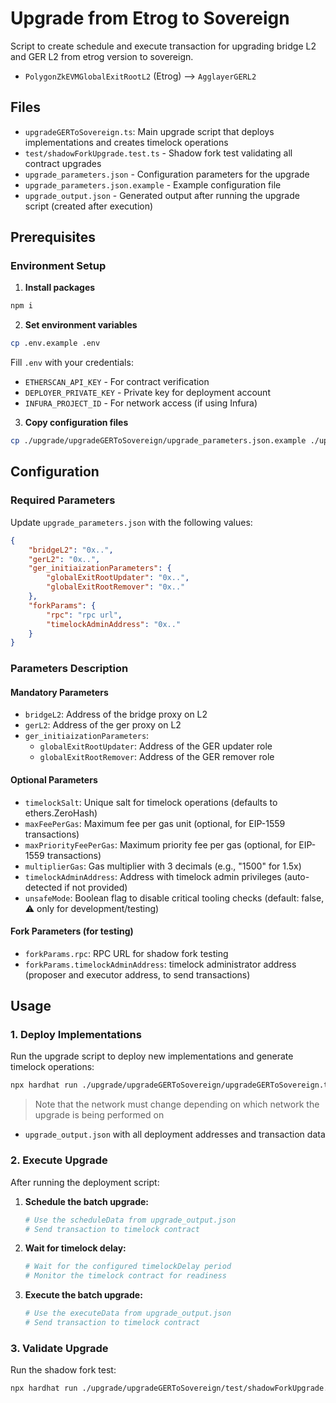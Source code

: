 # Upgrade from Etrog to Sovereign

Script to create schedule and execute transaction for upgrading bridge L2 and GER L2 from etrog version to sovereign.

- `PolygonZkEVMGlobalExitRootL2` (Etrog) --> `AgglayerGERL2`

## Files

- `upgradeGERToSovereign.ts`: Main upgrade script that deploys implementations and creates timelock operations
- `test/shadowForkUpgrade.test.ts` - Shadow fork test validating all contract upgrades
- `upgrade_parameters.json` - Configuration parameters for the upgrade
- `upgrade_parameters.json.example` - Example configuration file
- `upgrade_output.json` - Generated output after running the upgrade script (created after execution)

## Prerequisites

### Environment Setup

1. **Install packages**

```bash
npm i
```

2. **Set environment variables**

```bash
cp .env.example .env
```

Fill `.env` with your credentials:

- `ETHERSCAN_API_KEY` - For contract verification
- `DEPLOYER_PRIVATE_KEY` - Private key for deployment account
- `INFURA_PROJECT_ID` - For network access (if using Infura)

3. **Copy configuration files**

```bash
cp ./upgrade/upgradeGERToSovereign/upgrade_parameters.json.example ./upgrade/upgradeGERToSovereign/upgrade_parameters.json
```

## Configuration

### Required Parameters

Update `upgrade_parameters.json` with the following values:

```json
{
    "bridgeL2": "0x..",
    "gerL2": "0x..",
    "ger_initiaizationParameters": {
        "globalExitRootUpdater": "0x..",
        "globalExitRootRemover": "0x.."
    },
    "forkParams": {
        "rpc": "rpc url",
        "timelockAdminAddress": "0x.."
    }
}
```

### Parameters Description

#### Mandatory Parameters

- `bridgeL2`: Address of the bridge proxy on L2
- `gerL2`: Address of the ger proxy on L2
- `ger_initiaizationParameters`:
    - `globalExitRootUpdater`: Address of the GER updater role
    - `globalExitRootRemover`: Address of the GER remover role


#### Optional Parameters

- `timelockSalt`: Unique salt for timelock operations (defaults to ethers.ZeroHash)
- `maxFeePerGas`: Maximum fee per gas unit (optional, for EIP-1559 transactions)
- `maxPriorityFeePerGas`: Maximum priority fee per gas (optional, for EIP-1559 transactions)
- `multiplierGas`: Gas multiplier with 3 decimals (e.g., "1500" for 1.5x)
- `timelockAdminAddress`: Address with timelock admin privileges (auto-detected if not provided)
- `unsafeMode`: Boolean flag to disable critical tooling checks (default: false, ⚠️ only for development/testing)

#### Fork Parameters (for testing)

- `forkParams.rpc`: RPC URL for shadow fork testing
- `forkParams.timelockAdminAddress`: timelock administrator address (proposer and executor address, to send transactions)

## Usage

### 1. Deploy Implementations

Run the upgrade script to deploy new implementations and generate timelock operations:

```bash
npx hardhat run ./upgrade/upgradeGERToSovereign/upgradeGERToSovereign.ts --network <network>
```

> Note that the network must change depending on which network the upgrade is being performed on

- `upgrade_output.json` with all deployment addresses and transaction data

### 2. Execute Upgrade

After running the deployment script:

1. **Schedule the batch upgrade:**

    ```bash
    # Use the scheduleData from upgrade_output.json
    # Send transaction to timelock contract
    ```

2. **Wait for timelock delay:**

    ```bash
    # Wait for the configured timelockDelay period
    # Monitor the timelock contract for readiness
    ```

3. **Execute the batch upgrade:**
    ```bash
    # Use the executeData from upgrade_output.json
    # Send transaction to timelock contract
    ```

### 3. Validate Upgrade

Run the shadow fork test:

```bash
npx hardhat run ./upgrade/upgradeGERToSovereign/test/shadowForkUpgrade.test.ts
```